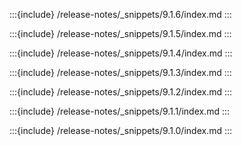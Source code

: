 :::{include} /release-notes/_snippets/9.1.6/index.md
:::

:::{include} /release-notes/_snippets/9.1.5/index.md
:::

:::{include} /release-notes/_snippets/9.1.4/index.md
:::

:::{include} /release-notes/_snippets/9.1.3/index.md
:::

:::{include} /release-notes/_snippets/9.1.2/index.md
:::

:::{include} /release-notes/_snippets/9.1.1/index.md
:::

:::{include} /release-notes/_snippets/9.1.0/index.md
:::
